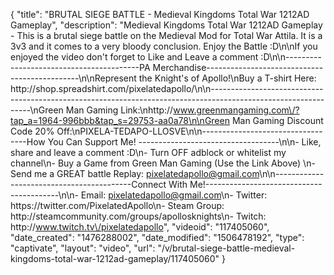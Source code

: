 {
    "title": "BRUTAL SIEGE BATTLE - Medieval Kingdoms Total War 1212AD Gameplay",
    "description": "Medieval Kingdoms Total War 1212AD Gameplay - This is a brutal siege battle on the Medieval Mod for Total War Attila.  It is a 3v3 and it comes to a very bloody conclusion.  Enjoy the Battle :D\n\nIf you enjoyed the video don't forget to Like and Leave a comment :D\n\n-----------------------------------------PA Merchandise----------------------------------------------\n\nRepresent the Knight's of Apollo!\nBuy a T-shirt Here: http:\/\/shop.spreadshirt.com\/pixelatedapollo\/\n\n---------------------------------------------------------------------------------------------------------------\nGreen Man Gaming Link:\nhttp:\/\/www.greenmangaming.com\/?tap_a=1964-996bbb&tap_s=29753-aa0a78\n\nGreen Man Gaming Discount Code 20% Off:\nPIXELA-TEDAPO-LLOSVE\n\n----------------------------------How You Can Support Me! -----------------------------------\n\n- Like, share and leave a comment :D\n- Turn OFF adblock or whitelist my channel\n- Buy a Game from Green Man Gaming (Use the Link Above) \n- Send me a GREAT battle Replay: pixelatedapollo@gmail.com\n\n------------------------------------------Connect With Me!-----------------------------------------\n\n- Email: pixelatedapollo@gmail.com\n- Twitter: https:\/\/twitter.com\/PixelatedApollo\n- Steam Group:  http:\/\/steamcommunity.com\/groups\/apollosknights\n- Twitch: http:\/\/www.twitch.tv\/pixelatedapollo",
    "videoid": "117405060",
    "date_created": "1476288002",
    "date_modified": "1506478192",
    "type": "captivate",
    "layout": "video",
    "url": "\/v\/brutal-siege-battle-medieval-kingdoms-total-war-1212ad-gameplay\/117405060"
}